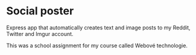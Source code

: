 # Social poster
Express app that automatically creates text and image posts to my Reddit, Twitter and Imgur account.

This was a school assignment for my course called Webové technologie.
